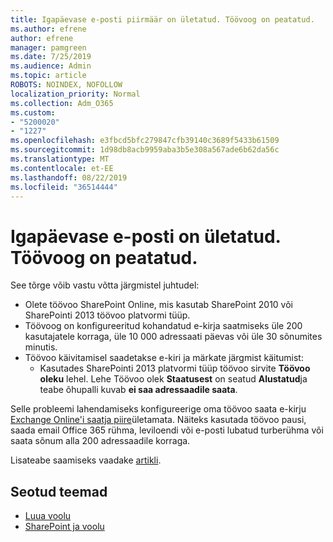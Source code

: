 ```yaml
---
title: Igapäevase e-posti piirmäär on ületatud. Töövoog on peatatud.
ms.author: efrene
author: efrene
manager: pamgreen
ms.date: 7/25/2019
ms.audience: Admin
ms.topic: article
ROBOTS: NOINDEX, NOFOLLOW
localization_priority: Normal
ms.collection: Adm_O365
ms.custom:
- "5200020"
- "1227"
ms.openlocfilehash: e3fbcd5bfc279847cfb39140c3689f5433b61509
ms.sourcegitcommit: 1d98db8acb9959aba3b5e308a567ade6b62da56c
ms.translationtype: MT
ms.contentlocale: et-EE
ms.lasthandoff: 08/22/2019
ms.locfileid: "36514444"
---
```

# <a name="daily-email-limit-exceeded-workflow-is-suspended"></a>Igapäevase e-posti on ületatud. Töövoog on peatatud.

See tõrge võib vastu võtta järgmistel juhtudel:

- Olete töövoo SharePoint Online, mis kasutab SharePoint 2010 või SharePointi 2013 töövoo platvormi tüüp.
- Töövoog on konfigureeritud kohandatud e-kirja saatmiseks üle 200 kasutajatele korraga, üle 10 000 adressaati päevas või üle 30 sõnumites minutis.
- Töövoo käivitamisel saadetakse e-kiri ja märkate järgmist käitumist:
    - Kasutades SharePointi 2013 platvormi tüüp töövoo sirvite **Töövoo oleku** lehel. Lehe Töövoo olek **Staatusest** on seatud **Alustatud**ja teabe õhupalli kuvab **ei saa adressaadile saata**.

Selle probleemi lahendamiseks konfigureerige oma töövoo saata e-kirju [Exchange Online'i saatja piire](https://docs.microsoft.com/office365/servicedescriptions/exchange-online-service-description/exchange-online-limits#recipientlimits)ületamata. Näiteks kasutada töövoo pausi, saada email Office 365 rühma, leviloendi või e-posti lubatud turberühma või saata sõnum alla 200 adressaadile korraga.


Lisateabe saamiseks vaadake [artikli](https://support.microsoft.com/help/3150442/daily-email-limit-has-exceeded-and-your-workflow-has-been-suspended-or).

## <a name="related-topics"></a>Seotud teemad
- [Luua voolu](https://support.office.com/article/Create-a-flow-for-a-list-or-library-in-SharePoint-Online-or-OneDrive-for-Business-a9c3e03b-0654-46af-a254-20252e580d01) 
- [SharePoint ja voolu](https://flow.microsoft.com/blog/sharepoint-and-flow/) 